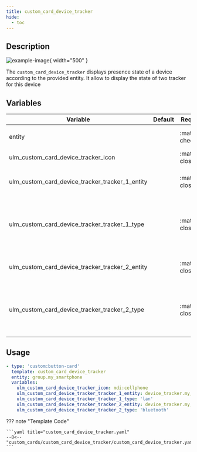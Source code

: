 ```yaml
---
title: custom_card_device_tracker
hide:
  - toc
---
```

<!-- markdownlint-disable MD046 -->

## Description

![example-image](../../assets/img/ulm_cards/custom_card_device_tracker.png){ width="500" }

The `custom_card_device_tracker` displays presence state of a device according to the provided entity.
It allow to display the state of two tracker for this device

## Variables

| Variable | Default | Required         | Notes             |
|----------|---------|------------------|-------------------|
| entity     |         | :material-check: | The device entity or group |
| ulm_custom_card_device_tracker_icon |       | :material-close: | `icon` to display |
| ulm_custom_card_device_tracker_tracker_1_entity     |         | :material-close: | Set the first tracker `entity`. |
| ulm_custom_card_device_tracker_tracker_1_type     |         | :material-close: | Set the type of the first tracker, for the notification icon |
| ulm_custom_card_device_tracker_tracker_2_entity     |         | :material-close: | Set the second tracker `entity`. |
| ulm_custom_card_device_tracker_tracker_2_type     |         | :material-close: | Set the type of the second tracker, for the notification icon |

## Usage

```yaml
- type: 'custom:button-card'
  template: custom_card_device_tracker
  entity: group.my_smartphone
  variables:
    ulm_custom_card_device_tracker_icon: mdi:cellphone
    ulm_custom_card_device_tracker_tracker_1_entity: device_tracker.my_smartphone_ping
    ulm_custom_card_device_tracker_tracker_1_type: 'lan'
    ulm_custom_card_device_tracker_tracker_2_entity: device_tracker.my_smartphone_bluetooth
    ulm_custom_card_device_tracker_tracker_2_type: 'bluetooth'
```

??? note "Template Code"

    ```yaml title="custom_card_device_tracker.yaml"
    --8<-- "custom_cards/custom_card_device_tracker/custom_card_device_tracker.yaml"
    ```
